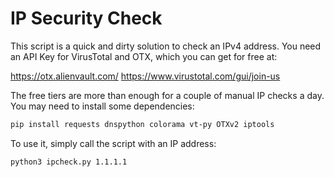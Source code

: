 # IP Security Check
This script is a quick and dirty solution to check an IPv4 address.
You need an API Key for VirusTotal and OTX, which you can get for free at:

https://otx.alienvault.com/
https://www.virustotal.com/gui/join-us

The free tiers are more than enough for a couple of manual IP checks a day.
You may need to install some dependencies: 

```bash
pip install requests dnspython colorama vt-py OTXv2 iptools
```

To use it, simply call the script with an IP address:
```bash
python3 ipcheck.py 1.1.1.1
```
